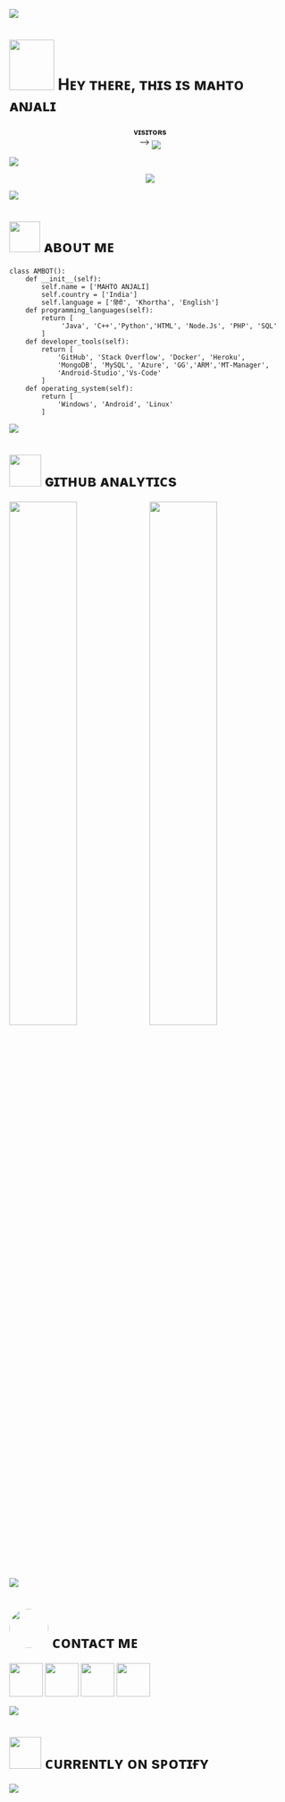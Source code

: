 [<img src="https://github.com/mahtoanjali/MAHTOANJALIABOUT/blob/master/resources/hr.gif"/>](https://github.com/mahtoanjali)

<h1> <img src="https://te.legra.ph/file/471ef129b9c1b479676fd.jpg" height="90px" width="80px"> Hᴇʏ ᴛʜᴇʀᴇ, ᴛʜɪs ɪs ᴍᴀʜᴛᴏ ᴀɴᴊᴀʟɪ</h1>
<p align="center">
    <b>ᴠɪsɪᴛᴏʀs</b><br>
 -->    <img align="middle" src="https://profile-counter.glitch.me/AbhiModszYT/count.svg" />
</p>

[<img src="https://github.com/mahtoanjali/MAHTOANJALIABOUT/blob/master/resources/hr.gif"/>](https://github.com/mahtoanjali)

<p align="center">
<img src="https://te.legra.ph/file/471ef129b9c1b479676fd.jpg">
</p>

[<img src="https://raw.githubusercontent.com/mahtoanjali/MAHTOANJALIABOUT/master/resources/hr.gif"/>](https://github.com/mahtoanjali)

<h1> <img src="https://te.legra.ph/file/471ef129b9c1b479676fd.jpg" width="55px"> ᴀʙᴏᴜᴛ ᴍᴇ </h1>

```python3
class AMBOT():
    def __init__(self):
        self.name = ['MAHTO ANJALI]
        self.country = ['India']
        self.language = ['हिंदी', 'Khortha', 'English']
    def programming_languages(self):
        return [
             'Java', 'C++','Python','HTML', 'Node.Js', 'PHP', 'SQL'
        ]
    def developer_tools(self):
        return [
            'GitHub', 'Stack Overflow', 'Docker', 'Heroku',
            'MongoDB', 'MySQL', 'Azure', 'GG','ARM','MT-Manager',
            'Android-Studio','Vs-Code'
        ]
    def operating_system(self):
        return [
            'Windows', 'Android', 'Linux'
        ]
 ```

[<img src="https://github.com/mahtoanjali/MAHTOANJALIABOUT/blob/master/resources/hr.gif"/>](https://github.com/mahtoanjali)

<h1> <img src="https://github.com/mahtoanjali/MAHTOANJALIABOUT/blob/master/resources/analytics.webp" width="57px"> ɢɪᴛʜᴜʙ ᴀɴᴀʟʏᴛɪᴄs </h1>

[<img src="https://github-readme-stats.vercel.app/api?username=AbhiModszYT&count_private=true&show_icons=true&theme=chartreuse-dark&custom_title=What%27s+the+craic?&include_all_commits=true&hide_border=true&bg_color=000000" width="49%">](https://github.com/AbhiModszYT)  [<img src="https://github-readme-streak-stats.herokuapp.com/?user=AbhiModszYT&theme=chartreuse-dark&hide_border=True&bg_color=000000" width="49%">](https://github.com/AbhiModszYT)

[<img src="https://github.com/mahtoanjali/MAHTOANJALIABOUT/blob/master/resources/hr.gif"/>](https://github.com/mahtoanjali)

<h1> <img src="https://te.legra.ph/file/471ef129b9c1b479676fd.jpg" width="70px" style="border-radius: 50%"> ᴄᴏɴᴛᴀᴄᴛ ᴍᴇ </h1>

[<img src="https://raw.githubusercontent.com/mahtoanjali/MAHTOANJALIABOUT/master/resources/telegram_icon.png" width="60px">](https://t.me/QUEENx_GOD) [<img src="https://raw.githubusercontent.com/mahtoanjali/MAHTOANJALIABOUT/master/resources/github_icon.png" width="60px">](https://github.com/AbhiModszYT) [<img src="https://raw.githubusercontent.com/mahtoanjali/MAHTOANJALIABOUT/master/resources/youtube_icon.png" width="60px">](https://youtube.com/@QUEENx_GOD) [<img src="https://github.com/mahtoanjali/MAHTOANJALIABOUT/blob/master/resources/insta_icon.png" width="60px">](https://instagram.com/@QUEENx_GOD)

[<img src="https://github.com/mahtoanjali/MAHTOANJALIABOUT/blob/master/resources/hr.gif"/>](https://github.com/mahtoanjali)

<h1> <img src="https://raw.githubusercontent.com/mahtoanjali/MAHTOANJALIABOUT/master/resources/songs.gif" width="57px"> ᴄᴜʀʀᴇɴᴛʟʏ ᴏɴ sᴘᴏᴛɪғʏ </h1>


[<img src="https://github.com/mahtoanjali/MAHTOANJALIABOUT/blob/master/resources/hr.gif"/>](https://github.com/mahtoanjali)

